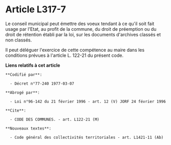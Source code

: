 # Article L317-7

Le conseil municipal peut émettre des voeux tendant à ce qu'il soit fait usage par l'Etat, au profit de la commune, du droit
de préemption ou du droit de rétention établi par la loi, sur les documents d'archives classés et non classés.

Il peut déléguer l'exercice de cette compétence au maire dans les conditions prévues à l'article L. 122-21 du présent code.

**Liens relatifs à cet article**

	**Codifié par**:

	  - Décret n°77-240 1977-03-07

	**Abrogé par**:

	  - Loi n°96-142 du 21 février 1996 - art. 12 (V) JORF 24 février 1996

	**Cite**:

	  - CODE DES COMMUNES. - art. L122-21 (M)

	**Nouveaux textes**:

	  - Code général des collectivités territoriales - art. L1421-11 (Ab)
